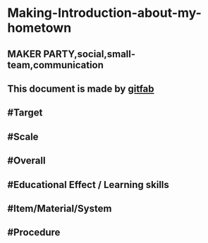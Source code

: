 # Making-Introduction-about-my-hometown
## MAKER PARTY,social,small-team,communication
This document is made by [gitfab](http://gitfab.org)
---
#Target
---
#Scale
---
#Overall
---
#Educational Effect / Learning skills
---
#Item/Material/System
---
#Procedure
---
